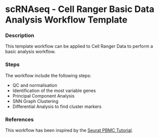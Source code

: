 # scRNAseq - Cell Ranger Basic Data Analysis Workflow Template

### Description

This template workflow can be applied to Cell Ranger Data to perform a basic analysis workflow.

### Steps

The workflow include the following steps:
* QC and normalisation
* Identification of the most variable genes
* Principal Component Analysis
* SNN Graph Clustering
* Differential Analysis to find cluster markers


### References

This workflow has been inspired by the [Seurat PBMC Tutorial](https://satijalab.org/seurat/articles/pbmc3k_tutorial.html).